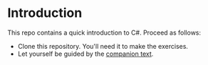 # Introduction

This repo contains a quick introduction to C#.
Proceed as follows:

* Clone this repository. You'll need it to make the exercises.
* Let yourself be guided by the [companion text](https://ucleuvenlimburg.github.io/csharp-intro/).
